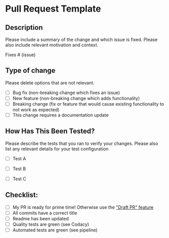 # Pull Request Template

## Description

Please include a summary of the change and which issue is fixed. Please also include relevant motivation and context.

Fixes # (issue)

## Type of change

Please delete options that are not relevant.

- [ ] Bug fix (non-breaking change which fixes an issue)
- [ ] New feature (non-breaking change which adds functionality)
- [ ] Breaking change (fix or feature that would cause existing functionality to not work as expected)
- [ ] This change requires a documentation update

## How Has This Been Tested?

Please describe the tests that you ran to verify your changes. Please also list any relevant details for your test configuration

- [ ] Test A
- [ ] Test B
- [ ] Test C


## Checklist:

- [ ] My PR is ready for prime time! Otherwise use the ["Draft PR" feature](https://help.github.com/en/articles/about-pull-requests#draft-pull-requests)
- [ ] All commits have a correct title
- [ ] Readme has been updated
- [ ] Quality tests are green (see Codacy)
- [ ] Automated tests are green (see pipeline)
